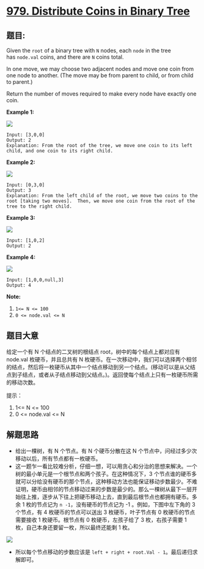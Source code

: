 # [979. Distribute Coins in Binary Tree](https://leetcode.com/problems/distribute-coins-in-binary-tree/)


## 题目:

Given the `root` of a binary tree with `N` nodes, each `node` in the tree has `node.val` coins, and there are `N` coins total.

In one move, we may choose two adjacent nodes and move one coin from one node to another. (The move may be from parent to child, or from child to parent.)

Return the number of moves required to make every node have exactly one coin.

**Example 1:**

![](https://assets.leetcode.com/uploads/2019/01/18/tree1.png)

    Input: [3,0,0]
    Output: 2
    Explanation: From the root of the tree, we move one coin to its left child, and one coin to its right child.

**Example 2:**

![](https://assets.leetcode.com/uploads/2019/01/18/tree2.png)

    Input: [0,3,0]
    Output: 3
    Explanation: From the left child of the root, we move two coins to the root [taking two moves].  Then, we move one coin from the root of the tree to the right child.

**Example 3:**

![](https://assets.leetcode.com/uploads/2019/01/18/tree3.png)

    Input: [1,0,2]
    Output: 2

**Example 4:**

![](https://assets.leetcode.com/uploads/2019/01/18/tree4.png)

    Input: [1,0,0,null,3]
    Output: 4

**Note:**

1. `1<= N <= 100`
2. `0 <= node.val <= N`

## 题目大意

给定一个有 N 个结点的二叉树的根结点 root，树中的每个结点上都对应有 node.val 枚硬币，并且总共有 N 枚硬币。在一次移动中，我们可以选择两个相邻的结点，然后将一枚硬币从其中一个结点移动到另一个结点。(移动可以是从父结点到子结点，或者从子结点移动到父结点。)。返回使每个结点上只有一枚硬币所需的移动次数。

提示：

1. 1<= N <= 100
2. 0 <= node.val <= N


## 解题思路

- 给出一棵树，有 N 个节点。有 N 个硬币分散在这 N 个节点中，问经过多少次移动以后，所有节点都有一枚硬币。
- 这一题乍一看比较难分析，仔细一想，可以用贪心和分治的思想来解决。一个树的最小单元是一个根节点和两个孩子。在这种情况下，3 个节点谁的硬币多就可以分给没有硬币的那个节点，这种移动方法也能保证移动步数最少。不难证明，硬币由相邻的节点移动过来的步数是最少的。那么一棵树从最下一层开始往上推，逐步从下往上把硬币移动上去，直到最后根节点也都拥有硬币。多余 1 枚的节点记为 `n -1`，没有硬币的节点记为 -1 。例如，下图中左下角的 3 个节点，有 4 枚硬币的节点可以送出 3 枚硬币，叶子节点有 0 枚硬币的节点需要接收 1 枚硬币。根节点有 0 枚硬币，左孩子给了 3 枚，右孩子需要 1 枚，自己本身还要留一枚，所以最终还能剩 1 枚。

![](https://img.halfrost.com/Leetcode/leetcode_979_1.png)

- 所以每个节点移动的步数应该是 `left + right + root.Val - 1`。最后递归求解即可。
